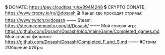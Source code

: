 💲 DONATE: https://pay.cloudtips.ru/p/894f4248
💲 CRYPTO DONATE: https://www.cropty.io/ru/@dosash
🎬 Канал где проходят стримы: https://www.twitch.tv/dosash
➖➖➖
Steam: https://steamcommunity.com/id/Dosash/
➖➖➖
Мой список игр: https://github.com/Dosash/Dosash/blob/main/Game/Completed_games.md
Мой список фильмов: https://github.com/Dosash/Dosash/Completed_F_and_S.md
➖➖➖
#Стрим #Общение #Игры